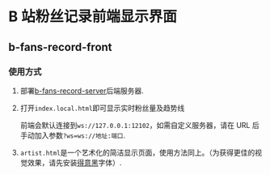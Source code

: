 # B 站粉丝记录前端显示界面

## b-fans-record-front

### 使用方式

1. 部署[b-fans-record-server](https://github.com/aDm8H/b-fans-recorder-server)后端服务器.

2. 打开`index.local.html`即可显示实时粉丝量及趋势线

    前端会默认连接到`ws://127.0.0.1:12102`，如需自定义服务器，请在 URL 后手动加入参数`?ws=ws://地址:端口`.

3. `artist.html`是一个艺术化的简洁显示页面，使用方法同上。（为获得更佳的视觉效果，请先安装[得意黑](https://github.com/atelier-anchor/smiley-sans)字体）.

